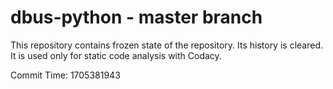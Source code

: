 # dbus-python - master branch

This repository contains frozen state of the repository.
Its history is cleared. It is used only for static code
analysis with Codacy.

Commit Time: 1705381943